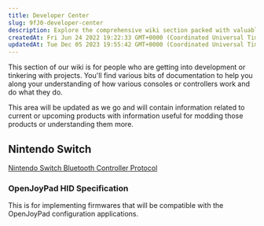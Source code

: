 ```yaml
---
title: Developer Center
slug: 9fJ0-developer-center
description: Explore the comprehensive wiki section packed with valuable resources for developers and project enthusiasts working with consoles or controllers. Discover detailed documentation to unravel the inner workings of these devices and leverage the latest infor
createdAt: Fri Jun 24 2022 19:22:33 GMT+0000 (Coordinated Universal Time)
updatedAt: Tue Dec 05 2023 19:55:42 GMT+0000 (Coordinated Universal Time)
---
```


This section of our wiki is for people who are getting into development or tinkering with projects. You'll find various bits of documentation to help you along your understanding of how various consoles or controllers work and do what they do.&#x20;

This area will be updated as we go and will contain information related to current or upcoming products with information useful for modding those products or understanding them more.&#x20;

## Nintendo Switch

[Nintendo Switch Bluetooth Controller Protocol](https://wiki.handheldlegend.com/nintendo-switch-bluetooth-controller-protocol)

### OpenJoyPad HID Specification

This is for implementing firmwares that will be compatible with the OpenJoyPad configuration applications.

